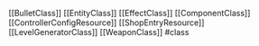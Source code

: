 [[BulletClass]]
[[EntityClass]]
[[EffectClass]]
[[ComponentClass]]
[[ControllerConfigResource]]
[[ShopEntryResource]]
[[LevelGeneratorClass]]
[[WeaponClass]]
#class